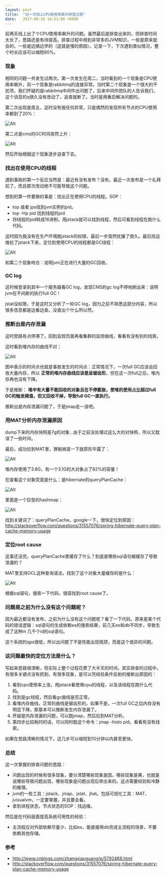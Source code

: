 ```yaml
---
layout: post
title:  "记一次线上CPU使用率飙升排查过程"
date:   2017-09-16 14:51:00 +0800
---
```


前两天线上出了个CPU使用率飙升的问题。虽然最后是排查出来的，但排查时间太长了，思路还是有待提高。排查过程中用到非常多的JVM知识，一些是原来就会的，一些是边搞边学的（这就是慢的原因）。记录一下，下次遇到类似情况，整个时长应该可以缩短80%。

### 现象

相同的问题一共发生过两次。第一次发生在周二，当时看到的一个现象是CPU使用率飙升，另一个现象是rabbitmq的连接异常。当时第二个现象是一个很大的干扰项，我们怀疑的是rabbitmq中间件出问题了，后来中间件团队的人告诉我们，这个消息的q很久没有改动了，追查就断了。当时是用重启解决问题的。

第二次出现是周五，这时没有报任何异常，只是偶然的发现所有节点的CPU使用率都到了20%：

![Alt](/images/cpu100-0.png)

第二点是cms的GC时间突然上升：

![Alt](/images/cpu100-1.png)

然后开始根据这个现象逐步追查下去。

### 找出在使用CPU的线程

遇到事故的第一个反应当然是：最近有没有发布？没有。最近一次发布是一个礼拜前了，而且那次改动绝不可能导致这个问题。

想到的第一件要做的事是：找出正在使用CPU的线程。SOP：

- top 或者 jps找到jvm实例的pid。
- top -Hp pid 找到线程的pid
- 将线程的pid转成16进制，用jstack就可以找到线程，然后可看到线程在跑什么代码。

这时因为我没有在生产环境跑jstack的权限，最后一步竟然扰攘了很久。最后找运维拉了jstack下来，定位到使用CPU的线程都是GC线程：

![Alt](/images/cpu100-2.png)

和第二个现象吻合：说明jvm正在进行大量的GC回收。

### GC log

这时候登录到其中一个服务器看GC log，发现CMS的gc log不停地刷出来：说明jvm在不间断的执行full GC！

jstat没权限，于是这时又分析了一轮GC log，因为之前不熟悉这部分内容，所以很多信息都是边看边查。没查出个什么所以然。

### 推断出是内存泄漏

这时思路有点停滞了。回到监控页面再看集群的监控曲线，看看有没有别的线索。

这时看到堆内存的曲线不对：

![Alt](/images/cpu100-7.png)

图中表示的时间点也就是事故发生的时间点：正常情况下，一次full GC应该会回收大量内存，所以 **正常的堆内存曲线应该是呈锯齿形**。但在这一次full之后，堆内存再也没有下降。

于是推断： **堆中有大量不能回收的对象且在不停膨胀，使堆的使用占比超过full GC的触发阈值，但又回收不掉，导致full GC一直执行。**

推断出是内存泄漏问题了，于是jmap走一波吧。

### 用MAT分析内存泄漏原因

dump下来的内存快照是7g的对象...由于之前没处理过这么大的对快照，所以又耽误了一些时间。

最后，成功拉到MAT里，罪魁祸首一下就原形毕露了：

![Alt](/images/cpu100-4.png)

堆内存使用了3.8G，有一个3.1G的大对象占了82%的容量！

在查看这个对象究竟是什么：是hibernate的queryPlanCache：

![Alt](/images/cpu100-3.png)

里面是一个巨型的hashmap：

![Alt](/images/cpu100-5.png)

找到关键词了：queryPlanCache。google一下，很快定位到原因：http://stackoverflow.com/questions/31557076/spring-hibernate-query-plan-cache-memory-usage

### 定位root cause

这事还没完，queryPlanCache里缓存了什么？到底是哪些sql语句被缓存了导致泄漏的？

MAT里支持OCL这种查询语法，找到了这个对象大量缓存的是什么：

![Alt](/images/cpu100-6.png)

根据sql语句，搜索一下代码，很容找到root cause了。

### 问题是之前为什么没有这个问题呢？

因为最近都没有发布，之前为什么没有这个问题呢？看了一下代码，原来是某个代码的错误逻辑：sql语句的生成依赖es的搜索结果，前几天es和db不同步，导致生成了这种in 几千个id的sql语句。

这个系统的qps很低，所以出问题了不是性能出现瓶颈，而是这个诡异的问题。

### 这问题最快的定位方法是什么？

写起来思路很清晰，但实际上整个过程花费了大半天的时间，其实排查的过程中，有很多关键点没有抓到，有很多现象，是可以凭经验条件反射的推断出原因的：

1. 看到cpu使用率上涨，用jstack看使用cpu的线程，以及该线程在跑什么代码。
2. 找到是gc线程，然后看gc曲线是否正常。
3. 看堆内存曲线，正常的曲线是锯齿形的，如果不是，一次full GC之后内存没有明显下降，那基本可以推断发生内存泄漏了。
4. 怀疑是内存泄漏的问题，可以跑jmap，然后拉到MAT分析。
5. 第四步比较耗时的话，可以同时跑这个命令：jmap -histo pid。看看有没有线索。

如果在思路清晰的情况下，这几步可以缩短到10分钟以内甚至更快。

### 总结

这一次掌握的排查问题的思路：

- 问题出现的时候有很多现象，要分清楚哪些现象是因，哪些现象是果，也就是说哪些导致问题出现，哪些现象是问题出现后带出来的。这点需要经验和冷静的推理。
- jvm的一些工具：jstack、jmap、jstat、jhat。包括可视化工具：MAT、jvisualvm，一定要掌握，并且要会看。
- 拿到进程状态，节点状态的SOP：找运维。

然后是在代码层面提高系统可用性的经验：

- 主流程应对外部依赖尽量少，比如es，能直接用db完成主流程的场景，不要依赖其他存储。

### 参考

- http://www.cnblogs.com/zhangxiaoguang/p/5792468.html
- http://stackoverflow.com/questions/31557076/spring-hibernate-query-plan-cache-memory-usage

